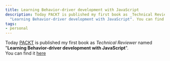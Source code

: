 ```yaml
---
title: Learning Behavior-driver development with JavaScript
description: Today PACKT is published my first book as _Technical Reviewer_ named
  "Learning Behavior-driver development with JavaScript". You can find it here
tags:
- personal
---
```



Today [PACKT](https://www.packtpub.com) is published my first book as _Technical Reviewer_ named "**Learning Behavior-driver development with JavaScript**".   
You can find it [here](https://www.packtpub.com/application-development/learning-behavior-driven-development-javascript)
